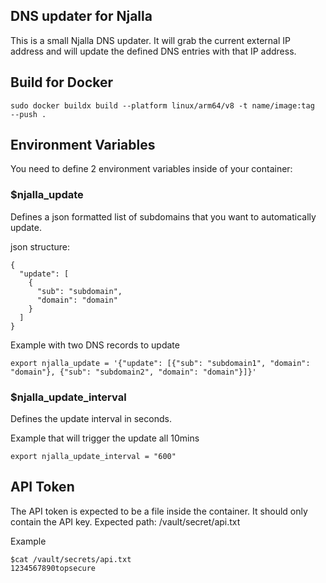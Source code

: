 ## DNS updater for Njalla

This is a small Njalla DNS updater. 
It will grab the current external IP address and will update the defined DNS entries with that IP address.


## Build for Docker
```
sudo docker buildx build --platform linux/arm64/v8 -t name/image:tag  --push .
```

## Environment Variables

You need to define 2 environment variables inside of your container:

### $njalla_update

Defines a json formatted list of subdomains that you want to automatically update.

json structure:
```
{
  "update": [
    {
      "sub": "subdomain",
      "domain": "domain"
    }
  ]
}
```

Example with two DNS records to update
```
export njalla_update = '{"update": [{"sub": "subdomain1", "domain": "domain"}, {"sub": "subdomain2", "domain": "domain"}]}'
```

### $njalla_update_interval 
Defines the update interval in seconds.

Example that will trigger the update all 10mins
```
export njalla_update_interval = "600" 
```

## API Token
The API token is expected to be a file inside the container. It should only contain the API key. Expected path: /vault/secret/api.txt

Example
```
$cat /vault/secrets/api.txt
1234567890topsecure
```
